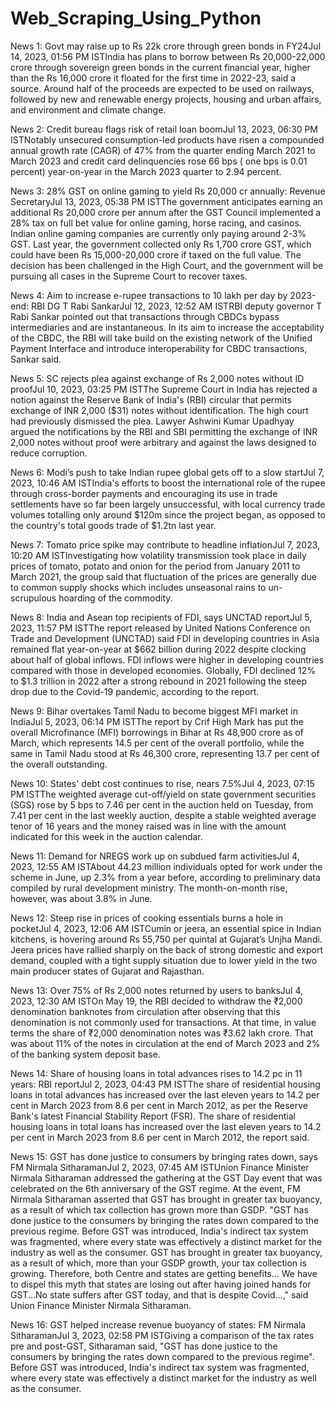 # Web_Scraping_Using_Python
News 1:
Govt may raise up to Rs 22k crore through green bonds in FY24Jul 14, 2023, 01:56 PM ISTIndia has plans to borrow between Rs 20,000-22,000 crore through sovereign green bonds in the current financial year, higher than the Rs 16,000 crore it floated for the first time in 2022-23, said a source. Around half of the proceeds are expected to be used on railways, followed by new and renewable energy projects, housing and urban affairs, and environment and climate change. 


News 2:
Credit bureau flags risk of retail loan boomJul 13, 2023, 06:30 PM ISTNotably unsecured consumption-led products have risen a compounded annual growth rate (CAGR) of 47% from the quarter ending March 2021 to March 2023 and credit card delinquencies rose 66 bps ( one bps is 0.01 percent) year-on-year in the March 2023 quarter to 2.94 percent.


News 3:
28% GST on online gaming to yield Rs 20,000 cr annually: Revenue SecretaryJul 13, 2023, 05:38 PM ISTThe government anticipates earning an additional Rs 20,000 crore per annum after the GST Council implemented a 28% tax on full bet value for online gaming, horse racing, and casinos. Indian online gaming companies are currently only paying around 2-3% GST. Last year, the government collected only Rs 1,700 crore GST, which could have been Rs 15,000-20,000 crore if taxed on the full value. The decision has been challenged in the High Court, and the government will be pursuing all cases in the Supreme Court to recover taxes. 


News 4:
Aim to increase e-rupee transactions to 10 lakh per day by 2023-end: RBI DG T Rabi SankarJul 12, 2023, 12:52 AM ISTRBI deputy governor T Rabi Sankar pointed out that transactions through CBDCs bypass intermediaries and are instantaneous. In its aim to increase the acceptability of the CBDC, the RBI will take build on the existing network of the Unified Payment Interface and introduce interoperability for CBDC transactions, Sankar said.


News 5:
SC rejects plea against exchange of Rs 2,000 notes without ID proofJul 10, 2023, 03:25 PM ISTThe Supreme Court in India has rejected a notion against the Reserve Bank of India's (RBI) circular that permits exchange of INR 2,000 ($31) notes without identification. The high court had previously dismissed the plea. Lawyer Ashwini Kumar Upadhyay argued the notifications by the RBI and SBI permitting the exchange of INR 2,000 notes without proof were arbitrary and against the laws designed to reduce corruption. 


News 6:
Modi’s push to take Indian rupee global gets off to a slow startJul 7, 2023, 10:46 AM ISTIndia's efforts to boost the international role of the rupee through cross-border payments and encouraging its use in trade settlements have so far been largely unsuccessful, with local currency trade volumes totalling only around $120m since the project began, as opposed to the country's total goods trade of $1.2tn last year.


News 7:
Tomato price spike may contribute to headline inflationJul 7, 2023, 10:20 AM ISTInvestigating how volatility transmission took place in daily prices of tomato, potato and onion for the period from January 2011 to March 2021, the group said that fluctuation of the prices are generally due to common supply shocks which includes unseasonal rains to un-scrupulous hoarding of the commodity.


News 8:
India and Asean top recipients of FDI, says UNCTAD reportJul 5, 2023, 11:57 PM ISTThe report released by United Nations Conference on Trade and Development (UNCTAD) said FDI in developing countries in Asia remained flat year-on-year at $662 billion during 2022 despite clocking about half of global inflows. FDI inflows were higher in developing countries compared with those in developed economies. Globally, FDI declined 12% to $1.3 trillion in 2022 after a strong rebound in 2021 following the steep drop due to the Covid-19 pandemic, according to the report.


News 9:
Bihar overtakes Tamil Nadu to become biggest MFI market in IndiaJul 5, 2023, 06:14 PM ISTThe report by Crif High Mark has put the overall Microfinance (MFI) borrowings in Bihar at Rs 48,900 crore as of March, which represents 14.5 per cent of the overall portfolio, while the same in Tamil Nadu stood at Rs 46,300 crore, representing 13.7 per cent of the overall outstanding.


News 10:
States' debt cost continues to rise, nears 7.5%Jul 4, 2023, 07:15 PM IST​​The weighted average cut-off/yield on state government securities (SGS) rose by 5 bps to 7.46 per cent in the auction held on Tuesday, from 7.41 per cent in the last weekly auction, despite a stable weighted average tenor of 16 years and the money raised was in line with the amount indicated for this week in the auction calendar.


News 11:
Demand for NREGS work up on subdued farm activitiesJul 4, 2023, 12:55 AM ISTAbout 44.23 million individuals opted for work under the scheme in June, up 2.3% from a year before, according to preliminary data compiled by rural development ministry. The month-on-month rise, however, was about 3.8% in June.


News 12:
Steep rise in prices of cooking essentials burns a hole in pocketJul 4, 2023, 12:06 AM ISTCumin or jeera, an essential spice in Indian kitchens, is hovering around Rs 55,750 per quintal at Gujarat’s Unjha Mandi. Jeera prices have rallied sharply on the back of strong domestic and export demand, coupled with a tight supply situation due to lower yield in the two main producer states of Gujarat and Rajasthan.


News 13:
Over 75% of Rs 2,000 notes returned by users to banksJul 4, 2023, 12:30 AM ISTOn May 19, the RBI decided to withdraw the ₹2,000 denomination banknotes from circulation after observing that this denomination is not commonly used for transactions. At that time, in value terms the share of ₹2,000 denomination notes was ₹3.62 lakh crore. That was about 11% of the notes in circulation at the end of March 2023 and 2% of the banking system deposit base.


News 14:
Share of housing loans in total advances rises to 14.2 pc in 11 years: RBI reportJul 2, 2023, 04:43 PM ISTThe share of residential housing loans in total advances has increased over the last eleven years to 14.2 per cent in March 2023 from 8.6 per cent in March 2012, as per the Reserve Bank's latest Financial Stability Report (FSR). The share of residential housing loans in total loans has increased over the last eleven years to 14.2 per cent in March 2023 from 8.6 per cent in March 2012, the report said.


News 15:
GST has done justice to consumers by bringing rates down, says FM Nirmala SitharamanJul 2, 2023, 07:45 AM ISTUnion Finance Minister Nirmala Sitharaman addressed the gathering at the GST Day event that was celebrated on the 6th anniversary of the GST regime. At the event, FM Nirmala Sitharaman asserted that GST has brought in greater tax buoyancy, as a result of which tax collection has grown more than GSDP. "GST has done justice to the consumers by bringing the rates down compared to the previous regime. Before GST was introduced, India's indirect tax system was fragmented, where every state was effectively a distinct market for the industry as well as the consumer. GST has brought in greater tax buoyancy, as a result of which, more than your GSDP growth, your tax collection is growing. Therefore, both Centre and states are getting benefits… We have to dispel this myth that states are losing out after having joined hands for GST...No state suffers after GST today, and that is despite Covid…," said Union Finance Minister Nirmala Sitharaman. 


News 16:
GST helped increase revenue buoyancy of states: FM Nirmala SitharamanJul 3, 2023, 02:58 PM ISTGiving a comparison of the tax rates pre and post-GST, Sitharaman said, "GST has done justice to the consumers by bringing the rates down compared to the previous regime". Before GST was introduced, India's indirect tax system was fragmented, where every state was effectively a distinct market for the industry as well as the consumer.


​
